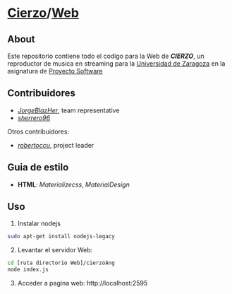 
# [Cierzo](https://github.com/UNIZAR-30226-2018-05)/[Web](https://github.com/UNIZAR-30226-2018-05/Web)
## About
Este repositorio contiene todo el codigo para la Web de ***CIERZO***, un reproductor de musica en streaming para la [Universidad de Zaragoza](http://unizar.es/) en la asignatura de [Proyecto Software](https://estudios.unizar.es/estudio/asignatura?asignatura_id=30226&estudio_id=148&centro_id=110&plan_id_nk=439)

## Contribuidores

* [*JorgeBlazHer*](https://github.com/JorgeBlazHer), team representative
* [*sherrero96*](https://github.com/sherrero96)

Otros contribuidores:

* [*robertoccu*](https://github.com/robertoccu), project leader


## Guia de estilo

* **HTML**: *Materializecss*, *MaterialDesign*

## Uso
1. Instalar nodejs
```sh
sudo apt-get install nodejs-legacy
```

2. Levantar el servidor Web:
```sh
cd [ruta directorio Web]/cierzoAng
node index.js
```
3. Acceder a pagina web:
http://localhost:2595

